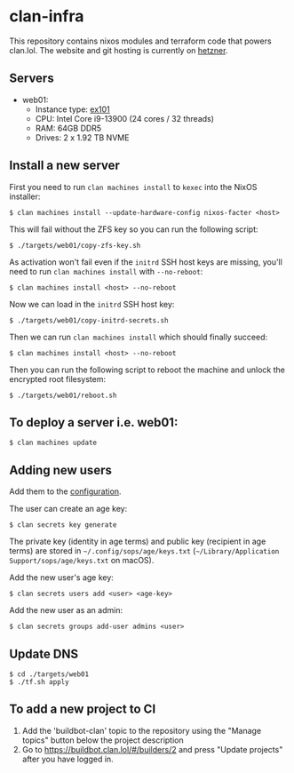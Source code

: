# clan-infra

This repository contains nixos modules and terraform code that powers clan.lol.
The website and git hosting is currently on [hetzner](https://www.hetzner.com/).

## Servers

- web01:
  - Instance type:
    [ex101](https://www.hetzner.com/de/dedicated-rootserver/ex101)
  - CPU: Intel Core i9-13900 (24 cores / 32 threads)
  - RAM: 64GB DDR5
  - Drives: 2 x 1.92 TB NVME

## Install a new server

First you need to run `clan machines install` to `kexec` into the NixOS
installer:

```
$ clan machines install --update-hardware-config nixos-facter <host>
```

This will fail without the ZFS key so you can run the following script:

```
$ ./targets/web01/copy-zfs-key.sh
```

As activation won't fail even if the `initrd` SSH host keys are missing, you'll
need to run `clan machines install` with `--no-reboot`:

```
$ clan machines install <host> --no-reboot
```

Now we can load in the `initrd` SSH host key:

```
$ ./targets/web01/copy-initrd-secrets.sh
```

Then we can run `clan machines install` which should finally succeed:

```
$ clan machines install <host> --no-reboot
```

Then you can run the following script to reboot the machine and unlock the
encrypted root filesystem:

```
$ ./targets/web01/reboot.sh
```

## To deploy a server i.e. web01:

```
$ clan machines update
```

## Adding new users

Add them to the [configuration](modules/admins.nix).

The user can create an age key:

```
$ clan secrets key generate
```

The private key (identity in age terms) and public key (recipient in age terms)
are stored in `~/.config/sops/age/keys.txt`
(`~/Library/Application Support/sops/age/keys.txt` on macOS).

Add the new user's age key:

```
$ clan secrets users add <user> <age-key>
```

Add the new user as an admin:

```
$ clan secrets groups add-user admins <user>
```

## Update DNS

```
$ cd ./targets/web01
$ ./tf.sh apply
```

## To add a new project to CI

1. Add the 'buildbot-clan' topic to the repository using the "Manage topics"
   button below the project description
2. Go to https://buildbot.clan.lol/#/builders/2 and press "Update projects"
   after you have logged in.

